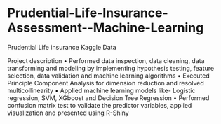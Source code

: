 # Prudential-Life-Insurance-Assessment--Machine-Learning

Prudential Life insurance Kaggle Data

Project description
• Performed data inspection, data cleaning, data transforming and modeling by implementing hypothesis testing, feature selection, data validation and machine learning algorithms
• Executed Principle Component Analysis for dimension reduction and resolved multicollinearity
• Applied machine learning models like- Logistic regression, SVM, XGboost and Decision Tree Regression
• Performed confusion matrix test to validate the predictor variables, applied visualization and presented using R-Shiny
